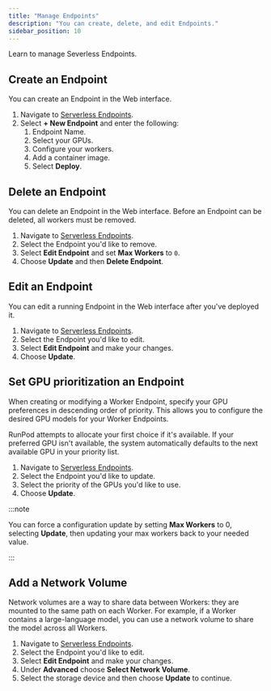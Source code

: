 ```yaml
---
title: "Manage Endpoints"
description: "You can create, delete, and edit Endpoints."
sidebar_position: 10
---
```


Learn to manage Severless Endpoints.

## Create an Endpoint

You can create an Endpoint in the Web interface.

1. Navigate to [Serverless Endpoints](https://www.dev.runpod.io/console/serverless).
2. Select **+ New Endpoint** and enter the following:
   1. Endpoint Name.
   2. Select your GPUs.
   3. Configure your workers.
   4. Add a container image.
   5. Select **Deploy**.

## Delete an Endpoint

You can delete an Endpoint in the Web interface.
Before an Endpoint can be deleted, all workers must be removed.

1. Navigate to [Serverless Endpoints](https://www.dev.runpod.io/console/serverless).
2. Select the Endpoint you'd like to remove.
3. Select **Edit Endpoint** and set **Max Workers** to `0`.
4. Choose **Update** and then **Delete Endpoint**.

## Edit an Endpoint

You can edit a running Endpoint in the Web interface after you've deployed it.

1. Navigate to [Serverless Endpoints](https://www.dev.runpod.io/console/serverless).
2. Select the Endpoint you'd like to edit.
3. Select **Edit Endpoint** and make your changes.
4. Choose **Update**.

## Set GPU prioritization an Endpoint

When creating or modifying a Worker Endpoint, specify your GPU preferences in descending order of priority.
This allows you to configure the desired GPU models for your Worker Endpoints.

RunPod attempts to allocate your first choice if it's available.
If your preferred GPU isn't available, the system automatically defaults to the next available GPU in your priority list.

1. Navigate to [Serverless Endpoints](https://www.dev.runpod.io/console/serverless).
2. Select the Endpoint you'd like to update.
3. Select the priority of the GPUs you'd like to use.
4. Choose **Update**.

:::note

You can force a configuration update by setting **Max Workers** to 0, selecting **Update**, then updating your max workers back to your needed value.

:::

## Add a Network Volume

Network volumes are a way to share data between Workers: they are mounted to the same path on each Worker.
For example, if a Worker contains a large-language model, you can use a network volume to share the model across all Workers.

1. Navigate to [Serverless Endpoints](https://www.dev.runpod.io/console/serverless).
2. Select the Endpoint you'd like to edit.
3. Select **Edit Endpoint** and make your changes.
4. Under **Advanced** choose **Select Network Volume**.
5. Select the storage device and then choose **Update** to continue.
